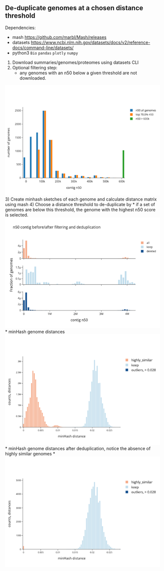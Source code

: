 ## De-duplicate genomes at a chosen distance threshold  
Dependencies:
* mash https://github.com/marbl/Mash/releases
* datasets https://www.ncbi.nlm.nih.gov/datasets/docs/v2/reference-docs/command-line/datasets/
* python3 `Bio` `pandas` `plotly` `numpy` 

1) Download summaries/genomes/proteomes using datasets CLI
2) Optional filtering step:
   * any genomes with an n50 below a given threshold are not downloaded.
<img src=figures/genome_filtering_top70.0_perc.png alt="Example Image" width="600" />
3) Create minhash sketches of each genome and calculate distance matrix using mash
4) Choose a distance threshold to de-duplicate by
   * if a set of genomes are below this threshold, the genome with the highest n50 score is selected.
<img src=figures/n50_scores.png alt="Assembly level" width="600" />
* minHash genome distances
<img src=figures/distances_all.png alt="Assembly level" width="600" />
* minHash genome distances after deduplication, notice the absence of highly similar genomes
* <img src=figures/distances_deduped.png alt="Assembly level" width="600" />
